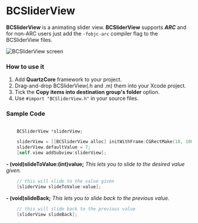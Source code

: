 # BCSliderView #

**BCSliderView** is a animating slider view.
**BCSliderView** supports ***ARC*** and for non-ARC users just add the `-fobjc-arc` compiler flag to the BCSliderView files.

![BCSliderView screen](https://raw.github.com/07cs07/BCSliderView/master/ScreenShot.gif)

### How to use it

1. Add **QuartzCore** framework to your project.
2. Drag-and-drop BCSliderView(.h and .m) them into your Xcode project.
3. Tick the **Copy items into destination group's folder** option.
4. Use `#import "BCSliderView.h"` in  your source files.

### Sample Code
  
```objective-c

    BCSliderView *sliderView;

    sliderView = [[BCSliderView alloc] initWithFrame:CGRectMake(10, 100, 100, 100)];
    sliderView.defaultValue = 7;
    [self.view addSubview:sliderView];
```
 **- (void)slideToValue:(int)value;** *This lets you to slide to the desired value given.*
```objective-c
	// this will slide to the value given
    [sliderView slideToValue:value]; 
```
 **- (void)slideBack;** *This lets you to slide back to the previous value.*
```objective-c
	// this will slide back to the previous value
    [sliderView slideBack]; 
```

